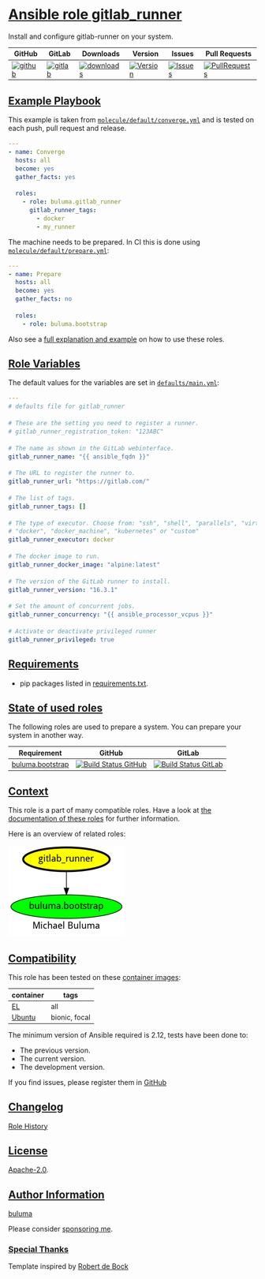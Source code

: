 # [Ansible role gitlab_runner](#gitlab_runner)

Install and configure gitlab-runner on your system.

|GitHub|GitLab|Downloads|Version|Issues|Pull Requests|
|------|------|-------|-------|------|-------------|
|[![github](https://github.com/buluma/ansible-role-gitlab_runner/actions/workflows/molecule.yml/badge.svg)](https://github.com/buluma/ansible-role-gitlab_runner/actions/workflows/molecule.yml)|[![gitlab](https://gitlab.com/shadowwalker/ansible-role-gitlab_runner/badges/master/pipeline.svg)](https://gitlab.com/shadowwalker/ansible-role-gitlab_runner)|[![downloads](https://img.shields.io/ansible/role/d/)](https://galaxy.ansible.com/buluma/gitlab_runner)|[![Version](https://img.shields.io/github/release/buluma/ansible-role-gitlab_runner.svg)](https://github.com/buluma/ansible-role-gitlab_runner/releases/)|[![Issues](https://img.shields.io/github/issues/buluma/ansible-role-gitlab_runner.svg)](https://github.com/buluma/ansible-role-gitlab_runner/issues/)|[![PullRequests](https://img.shields.io/github/issues-pr-closed-raw/buluma/ansible-role-gitlab_runner.svg)](https://github.com/buluma/ansible-role-gitlab_runner/pulls/)|

## [Example Playbook](#example-playbook)

This example is taken from [`molecule/default/converge.yml`](https://github.com/buluma/ansible-role-gitlab_runner/blob/master/molecule/default/converge.yml) and is tested on each push, pull request and release.

```yaml
---
- name: Converge
  hosts: all
  become: yes
  gather_facts: yes

  roles:
    - role: buluma.gitlab_runner
      gitlab_runner_tags:
        - docker
        - my_runner
```

The machine needs to be prepared. In CI this is done using [`molecule/default/prepare.yml`](https://github.com/buluma/ansible-role-gitlab_runner/blob/master/molecule/default/prepare.yml):

```yaml
---
- name: Prepare
  hosts: all
  become: yes
  gather_facts: no

  roles:
    - role: buluma.bootstrap
```

Also see a [full explanation and example](https://buluma.github.io/how-to-use-these-roles.html) on how to use these roles.

## [Role Variables](#role-variables)

The default values for the variables are set in [`defaults/main.yml`](https://github.com/buluma/ansible-role-gitlab_runner/blob/master/defaults/main.yml):

```yaml
---
# defaults file for gitlab_runner

# These are the setting you need to register a runner.
# gitlab_runner_registration_token: "123ABC"

# The name as shown in the GitLab webinterface.
gitlab_runner_name: "{{ ansible_fqdn }}"

# The URL to register the runner to.
gitlab_runner_url: "https://gitlab.com/"

# The list of tags.
gitlab_runner_tags: []

# The type of executor. Choose from: "ssh", "shell", "parallels", "virtualbox",
# "docker", "docker_machine", "kubernetes" or "custom"
gitlab_runner_executor: docker

# The docker image to run.
gitlab_runner_docker_image: "alpine:latest"

# The version of the GitLab runner to install.
gitlab_runner_version: "16.3.1"

# Set the amount of concurrent jobs.
gitlab_runner_concurrency: "{{ ansible_processor_vcpus }}"

# Activate or deactivate privileged runner
gitlab_runner_privileged: true
```

## [Requirements](#requirements)

- pip packages listed in [requirements.txt](https://github.com/buluma/ansible-role-gitlab_runner/blob/master/requirements.txt).

## [State of used roles](#state-of-used-roles)

The following roles are used to prepare a system. You can prepare your system in another way.

| Requirement | GitHub | GitLab |
|-------------|--------|--------|
|[buluma.bootstrap](https://galaxy.ansible.com/buluma/bootstrap)|[![Build Status GitHub](https://github.com/buluma/ansible-role-bootstrap/workflows/Ansible%20Molecule/badge.svg)](https://github.com/buluma/ansible-role-bootstrap/actions)|[![Build Status GitLab](https://gitlab.com/shadowwalker/ansible-role-bootstrap/badges/master/pipeline.svg)](https://gitlab.com/shadowwalker/ansible-role-bootstrap)|

## [Context](#context)

This role is a part of many compatible roles. Have a look at [the documentation of these roles](https://buluma.github.io/) for further information.

Here is an overview of related roles:

![dependencies](https://raw.githubusercontent.com/buluma/ansible-role-gitlab_runner/png/requirements.png "Dependencies")

## [Compatibility](#compatibility)

This role has been tested on these [container images](https://hub.docker.com/u/buluma):

|container|tags|
|---------|----|
|[EL](https://hub.docker.com/repository/docker/buluma/enterpriselinux/general)|all|
|[Ubuntu](https://hub.docker.com/repository/docker/buluma/ubuntu/general)|bionic, focal|

The minimum version of Ansible required is 2.12, tests have been done to:

- The previous version.
- The current version.
- The development version.

If you find issues, please register them in [GitHub](https://github.com/buluma/ansible-role-gitlab_runner/issues)

## [Changelog](#changelog)

[Role History](https://github.com/buluma/ansible-role-gitlab_runner/blob/master/CHANGELOG.md)

## [License](#license)

[Apache-2.0](https://github.com/buluma/ansible-role-gitlab_runner/blob/master/LICENSE).

## [Author Information](#author-information)

[buluma](https://buluma.github.io/)

Please consider [sponsoring me](https://github.com/sponsors/buluma).

### [Special Thanks](#special-thanks)

Template inspired by [Robert de Bock](https://github.com/robertdebock)
